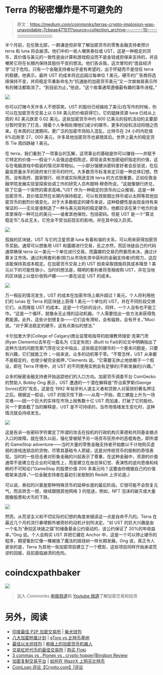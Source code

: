 # Terra 的秘密爆炸是不可避免的

> 原文：<https://medium.com/coinmonks/terras-crypto-implosion-was-unavoidable-7cbeae471511?source=collection_archive---------10----------------------->

半个月前，在伦敦北部，一群谦逊但非常了解加密货币的零售金融支持者预计 terra 和 luna 将会崩溃。他们中的一些人嘲笑泰拉或 UST，这是一种稳定的货币，其价值与美元的一致性是由计算和游戏假设而不是金钱或担保来支持的，并且嘲笑它将在长期内保持其股份不变的想法。他们告诉我，这次冒险的“庞兹经济学”过于危险。只有一个金融支持者似乎是有希望的，出于怀疑而不是信任 terra 的稳健。他表示，最终 UST 的成本将远远超过每单位 1 美元，硬币的广告商将选择保持不变，并将稳定币重新命名为“抗通胀的加密货币美元”又一次耸耸肩表示所有的赌注都取消了。“到目前为止，”他说，“这个故事通常遵循最有趣的事件进程。”

![](img/b38c9f64120ef648ea978a2bd99bbcbf.png)

你可以打赌今天许多人不想窃笑。UST 的股份已经输给了美元(在写作的时候，你可以在加密货币交易上以 0.58 美元的价格获得它)，它的姐妹资源 luna 已经从上周的 82 美元跌至 0.02 美元。这些加密货币中约 600 亿美元的投机活动的主要部分暂时受到了打击，随着个人争相处理他们减少的硬币，更多的投机活动将随之而来。在本周的过渡期间，更广泛的加密市场陷入混乱，比特币在 24 小时内贬值 8%后跌至 27，000 美元，许多其他加密货币也紧随其后。世界上最大的稳定货币 Tie 周四跌破 1 美元。

在 terra，我们看到了一项事业的瓦解，这项事业的基础是你可以赚钱——并赋予它特定的价值——假设个人会强迫虚假陈述，即现金具有加密组织指定的价值，这与在电脑游戏中假装的情况非常相似。一小部分强硬派密码爱好者会反驳说，在后最佳质量水平的政府发行货币的时代，大多数货币标准肯定只是一种总体幻想。然而，没有政府、国家银行、经济或实际用途支持 terra 的方式很重要。正如伦敦金融学院发展实验室探索协调工作的研究人员布朗特·穆奇所说，“这就像银行挤兑，除了它是一个突然的需求高峰。”UST 作为一种稳定的货币向公众推销，这是一种加密货币，其价值显然在长期内保持稳定，可以有效抵御比特币或以太网等其他加密货币的剧烈价值变化。对于大多数稳定的硬币来说，这种稳健性是由现金持有来保证的——无论是谁制造了一种与美元挂钩的稳定硬币，他都应该在某个地方的金库里保存一种可比的美元——或者其他保险，包括密码。但是 UST 是一个“算法稳定币”,与此无关。它完全不受当前现实的影响，并在其中投入巨资。

![](img/a114cbfb2a4b4689e6a4cc7690915156.png)

孤独的区块链，UST 与它的卫星资源 luna 有着和谐的关系，可以用来获得加密货币奖励。通常可以想象用 UST 和露娜进行交易，反之亦然，而区块链自己的代码通常确保 terra 以一美元一个单位进行交易，而露娜的交易仍然悬而未决，通过计算关注市场。通过利用套利者(努力从市场失灵中获利的金融支持者)的努力，这应该能保持其成本稳定。在加密货币交易上的 UST 拍卖采取措施将其成本降至 1 美元以下的可能性很小，当时的想法是，精明的套利者将竞相收购 UST，并在当地的区块链上以低价收购卢娜——一直在设定 UST 的成本。

![](img/f642772251ea3033adeec10bd5076726.png)

万一相反的情况发生，UST 的成本在加密市场上飙升超过 1 美元，个人将利用他们的 lunas 在 Terra 的区块链上获得 1 美元一个单位的 UST，并在不同阶段交换它们，从而降低 UST 的成本。这是一个巧妙的设计。同样，一个人没有也不能工作。“这是一个循环，就像永无止境的运动机器。个人需要找出一些方法来获得免费能源。此外，这些计划很复杂——它们会有滑轮，会有磁铁，会有开关，”Muci 说。"对于算法稳定的硬币，这有点类似的想法."

卡尔加里大学(College of Calgary)商业监管和指导的助理教师瑞安·克莱门茨(Ryan Clements)去年在一篇名为《注定失败》(Built to Fail)的论文中明确指出了这种方法的问题克莱门茨在论文中指出，这些稳定的硬币的一个基本问题是，只要有兴趣，它们就能工作；一般来说，众多的动机等于零。“不管怎样，UST 从来都不是稳定的，也很少被完全抵押，”Clements 说。“它需要无休止地依赖于一个假设，即在 Terra 环境中，对 UST 的不同使用实例会有足够的(不断发展的)兴趣。”

众多的秘密金融支持者开始追踪他们的入口方向。加密货币调查平台 CoinGecko 的赞助人 Bobby Ong 表示，UST 遭遇的一个潜在解释是“乔治索罗斯(George Soros)式的”攻击，这是在 1992 年匈牙利人道主义者和贷款人对英镑的著名押注之后。根据这一假设，UST 的毁灭性下跌——从周一开始，周三螺旋上升为一场灾难——因一个巨大的实体在市场上抛售数十亿 UST 而加速，打破了它的股份。另一个更直截了当的解释是，UST 是不可持续的，当市场情绪发生变化时，这种情况就会持续发生。

![](img/90abb5132191ab7254fb91a392463f30.png)

这是告诉一些密码字符奠定了所谓的攻击在投机的行政机构贝莱德和共同基金据点入口的故障。就在很久以前，强化曾被赋予另一场货币狂热中的恶棍角色，即所谓的 GameStop adventure——当时大量的零售金融支持者开始数以千计地购买虚弱的游戏连锁店的货物，尽管其基础令人质疑，这是对传统货币的抵制的奇怪表现。当时的一些目击者对形象金融的兴起表示了尊重，在这种金融中，资源的价值通常不是建立在企业的可能性上，而是建立在由总体幻觉、表演性的逆向思维和纯粹的不可知论(“GameStop 的股票价值 200 多美元吗？这要由你根据自己的价值框架来选择，”一位金融支持者在最初引发抵制的 Reddit 上评论道。)

可以说，泰拉的兴衰是那种特殊货币的延伸长度的最后阶段。它很可能不会恢复元气，而且转念一想，继续跟随其他网络 3 的低迷，例如，NFT 泡沫的破灭或大量图像股票和犬币的下跌。

![](img/6aade1349abd0a2fedf77e3e1acf2a2e.png)

然而，从荒谬主义和不切实际的幻想的角度来细读这一点是自命不凡的。Terra 在最近几个月的流行暴增额外被奇妙的动机计划所决定。“对 UST 的巨大兴趣是由一个名为“泰拉区块链之锚”的储备基金公约驱动的，该公约保证了 20%的年收益率，”Ong 说。个人会购买 UST 并把它藏在 Anchor 中，这是一个可以停止硬币的程序，期望看到它像一棵被施了魔法的摇钱树一样长期发展。Ong 说，真正令人紧张的是，Terra 为其他一些加密项目建立了一个模型，这些项目同样开始承诺荒谬的回报，目前面临崩溃的危险。

# coindcxpathbaker

![](img/c2820076395348148a7489972f005391.png)

> 加入 Coinmonks [电报频道](https://t.me/coincodecap)和 [Youtube 频道](https://www.youtube.com/c/coinmonks/videos)了解加密交易和投资

# 另外，阅读

*   [印度最佳 P2P 加密交易所](https://coincodecap.com/p2p-crypto-exchanges-in-india) | [柴犬钱包](https://coincodecap.com/baby-shiba-inu-wallets)
*   [八大加密附属计划](https://coincodecap.com/crypto-affiliate-programs) | [eToro vs 比特币基地](https://coincodecap.com/etoro-vs-coinbase)
*   [最佳以太坊钱包](https://coincodecap.com/best-ethereum-wallets) | [电报上的加密货币机器人](https://coincodecap.com/telegram-crypto-bots)
*   [交易杠杆代币的最佳交易所](https://coincodecap.com/leveraged-token-exchanges) | [购买 Floki](https://coincodecap.com/buy-floki-inu-token)
*   [3 commas vs . Pionex vs . crypto hopper](https://coincodecap.com/3commas-vs-pionex-vs-cryptohopper)|[Bingbon Review](https://coincodecap.com/bingbon-review)
*   [加密复制交易平台](/coinmonks/top-10-crypto-copy-trading-platforms-for-beginners-d0c37c7d698c) | [如何在 WazirX 上购买比特币](/coinmonks/buy-bitcoin-on-wazirx-2d12b7989af1)
*   [CoinLoan 评论【Crypto.com】|](https://coincodecap.com/coinloan-review)[评论](/coinmonks/crypto-com-review-f143dca1f74c)